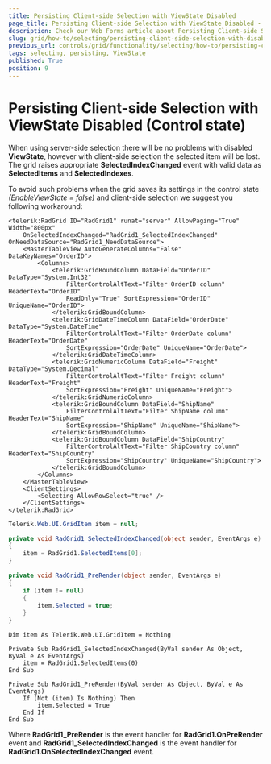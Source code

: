 ```yaml
---
title: Persisting Client-side Selection with ViewState Disabled
page_title: Persisting Client-side Selection with ViewState Disabled - RadGrid
description: Check our Web Forms article about Persisting Client-side Selection with ViewState Disabled.
slug: grid/how-to/selecting/persisting-client-side-selection-with-disabled-viewstate
previous_url: controls/grid/functionality/selecting/how-to/persisting-client-side-selection-with-disabled-viewstate
tags: selecting, persisting, ViewState
published: True
position: 9
---
```


# Persisting Client-side Selection with ViewState Disabled (Control state)

When using server-side selection there will be no problems with disabled **ViewState**, however with client-side selection the selected item will be lost. The grid raises appropriate **SelectedIndexChanged** event with valid data as **SelectedItems** and **SelectedIndexes**.

To avoid such problems when the grid saves its settings in the control state *(EnableViewState = false)* and client-side selection we suggest you following workaround:

````ASP.NET
<telerik:RadGrid ID="RadGrid1" runat="server" AllowPaging="True" Width="800px" 
    OnSelectedIndexChanged="RadGrid1_SelectedIndexChanged" OnNeedDataSource="RadGrid1_NeedDataSource">
    <MasterTableView AutoGenerateColumns="False" DataKeyNames="OrderID">
        <Columns>
            <telerik:GridBoundColumn DataField="OrderID" DataType="System.Int32"
                FilterControlAltText="Filter OrderID column" HeaderText="OrderID"
                ReadOnly="True" SortExpression="OrderID" UniqueName="OrderID">
            </telerik:GridBoundColumn>
            <telerik:GridDateTimeColumn DataField="OrderDate" DataType="System.DateTime"
                FilterControlAltText="Filter OrderDate column" HeaderText="OrderDate"
                SortExpression="OrderDate" UniqueName="OrderDate">
            </telerik:GridDateTimeColumn>
            <telerik:GridNumericColumn DataField="Freight" DataType="System.Decimal"
                FilterControlAltText="Filter Freight column" HeaderText="Freight"
                SortExpression="Freight" UniqueName="Freight">
            </telerik:GridNumericColumn>
            <telerik:GridBoundColumn DataField="ShipName"
                FilterControlAltText="Filter ShipName column" HeaderText="ShipName"
                SortExpression="ShipName" UniqueName="ShipName">
            </telerik:GridBoundColumn>
            <telerik:GridBoundColumn DataField="ShipCountry"
                FilterControlAltText="Filter ShipCountry column" HeaderText="ShipCountry"
                SortExpression="ShipCountry" UniqueName="ShipCountry">
            </telerik:GridBoundColumn>
        </Columns>
    </MasterTableView>
    <ClientSettings>
        <Selecting AllowRowSelect="true" />
    </ClientSettings>
</telerik:RadGrid>
````

````C#
Telerik.Web.UI.GridItem item = null;

private void RadGrid1_SelectedIndexChanged(object sender, EventArgs e)
{
    item = RadGrid1.SelectedItems[0];
}

private void RadGrid1_PreRender(object sender, EventArgs e)
{
    if (item != null)
    {
        item.Selected = true;
    }
}
````
````VB
Dim item As Telerik.Web.UI.GridItem = Nothing

Private Sub RadGrid1_SelectedIndexChanged(ByVal sender As Object, ByVal e As EventArgs)
    item = RadGrid1.SelectedItems(0)
End Sub

Private Sub RadGrid1_PreRender(ByVal sender As Object, ByVal e As EventArgs)
    If (Not (item) Is Nothing) Then
        item.Selected = True
    End If
End Sub
````

Where **RadGrid1_PreRender** is the event handler for **RadGrid1.OnPreRender** event and **RadGrid1_SelectedIndexChanged** is the event handler for **RadGrid1.OnSelectedIndexChanged** event.
